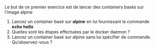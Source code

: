 Le but de ce premier exercice est de lancer des containers basés sur
l'image alpine

1.  Lancez un container basé sur **alpine** en lui fournissant la commande **echo hello**
1.  Quelles sont les étapes effectuées par le docker daemon ?
1.  Lancez un container basé sur alpine sans lui spécifier de commande. Qu’observez-vous ?

